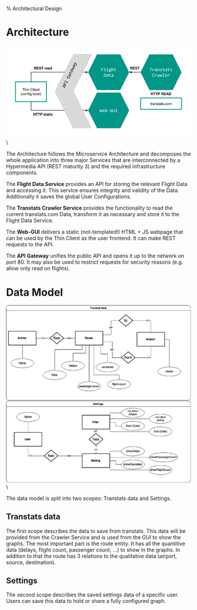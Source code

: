 % Architectural Design

# Architecture

![Architektur Diagramm](architecture.png)\

The Architecture follows the Microservice Architecture and decomposes the whole application into three major Services that are interconnected by a Hypermedia API (REST maturity 3) and the required infrastructure components.

The **Flight Data Service** provides an API for storing the relevant Flight Data and accessing it. This service ensures integrity and validity of the Data. Additionally it saves the global User Configurations.

The **Transtats Crawler Service** provides the functionality to read the current transtats.com Data, transform it as necessary and store it to the Flight Data Service.

The **Web-GUI** delivers a static (not-templated!) HTML + JS webpage that can be used by the Thin Client as the user frontend. It can make REST requests to the API.

The **API Gateway** unifies the public API and opens it up to the network on port 80. It may also be used to restrict requests for security reasons (e.g. allow only read on flights).

# Data Model

![](model.png)\

The data model is split into two scopes: Transtats data and Settings.

## Transtats data

The first scope describes the data to save from transtats. This data will be provided from the Crawler Service and is used from the GUI to show the graphs. The most important part is the route entity. It has all the quantitive data (delays, flight count, passenger count, ...) to show in the graphs. In addition to that the route has 3 relations to the qualitative data (airport, source, destination).

## Settings

The second scope describes the saved settings data of a specific user. Users can save this data to hold or share a fully configured graph.
